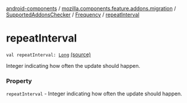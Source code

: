[android-components](../../../index.md) / [mozilla.components.feature.addons.migration](../../index.md) / [SupportedAddonsChecker](../index.md) / [Frequency](index.md) / [repeatInterval](./repeat-interval.md)

# repeatInterval

`val repeatInterval: `[`Long`](https://kotlinlang.org/api/latest/jvm/stdlib/kotlin/-long/index.html) [(source)](https://github.com/mozilla-mobile/android-components/blob/master/components/feature/addons/src/main/java/mozilla/components/feature/addons/migration/SupportedAddonsChecker.kt#L55)

Integer indicating how often the update should happen.

### Property

`repeatInterval` - Integer indicating how often the update should happen.